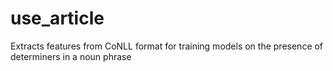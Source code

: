 # use_article
Extracts features from CoNLL format for training models on the presence of determiners in a noun phrase
